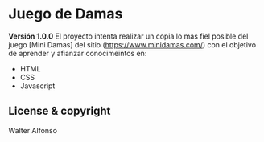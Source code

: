 # Juego de Damas 

**Versión 1.0.0**
El proyecto intenta realizar un copia lo mas fiel posible
del juego [Mini Damas] del sitio (https://www.minidamas.com/) con el objetivo de aprender y afianzar conocimeintos en:

- HTML
- CSS
- Javascript

## License & copyright
Walter Alfonso

